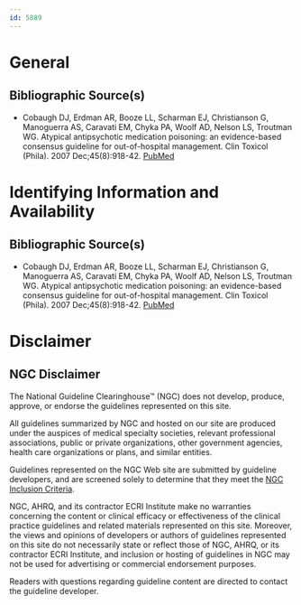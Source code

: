 ```yaml
---
id: 5889
---
```


# General

## Bibliographic Source(s)

- Cobaugh DJ, Erdman AR, Booze LL, Scharman EJ, Christianson G, Manoguerra AS, Caravati EM, Chyka PA, Woolf AD, Nelson LS, Troutman WG. Atypical antipsychotic medication poisoning: an evidence-based consensus guideline for out-of-hospital management. Clin Toxicol (Phila). 2007 Dec;45(8):918-42. [ PubMed ](http://www.ncbi.nlm.nih.gov/entrez/query.fcgi?cmd=Retrieve&db=pubmed&dopt=Abstract&list_uids=18163235)

# Identifying Information and Availability

## Bibliographic Source(s)

- Cobaugh DJ, Erdman AR, Booze LL, Scharman EJ, Christianson G, Manoguerra AS, Caravati EM, Chyka PA, Woolf AD, Nelson LS, Troutman WG. Atypical antipsychotic medication poisoning: an evidence-based consensus guideline for out-of-hospital management. Clin Toxicol (Phila). 2007 Dec;45(8):918-42. [ PubMed ](http://www.ncbi.nlm.nih.gov/entrez/query.fcgi?cmd=Retrieve&db=pubmed&dopt=Abstract&list_uids=18163235)

# Disclaimer

## NGC Disclaimer

The National Guideline Clearinghouse™ (NGC) does not develop, produce, approve, or endorse the guidelines represented on this site.

All guidelines summarized by NGC and hosted on our site are produced under the auspices of medical specialty societies, relevant professional associations, public or private organizations, other government agencies, health care organizations or plans, and similar entities.

Guidelines represented on the NGC Web site are submitted by guideline developers, and are screened solely to determine that they meet the [NGC Inclusion Criteria](/help-and-about/summaries/inclusion-criteria).

NGC, AHRQ, and its contractor ECRI Institute make no warranties concerning the content or clinical efficacy or effectiveness of the clinical practice guidelines and related materials represented on this site. Moreover, the views and opinions of developers or authors of guidelines represented on this site do not necessarily state or reflect those of NGC, AHRQ, or its contractor ECRI Institute, and inclusion or hosting of guidelines in NGC may not be used for advertising or commercial endorsement purposes.

Readers with questions regarding guideline content are directed to contact the guideline developer.

